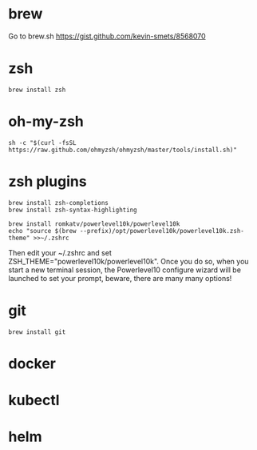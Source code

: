 # brew
Go to brew.sh
https://gist.github.com/kevin-smets/8568070
# zsh
```
brew install zsh
```

# oh-my-zsh
```
sh -c "$(curl -fsSL https://raw.github.com/ohmyzsh/ohmyzsh/master/tools/install.sh)"
```

# zsh plugins
```
brew install zsh-completions
brew install zsh-syntax-highlighting
```

```
brew install romkatv/powerlevel10k/powerlevel10k
echo "source $(brew --prefix)/opt/powerlevel10k/powerlevel10k.zsh-theme" >>~/.zshrc
```

Then edit your ~/.zshrc and set ZSH_THEME="powerlevel10k/powerlevel10k". Once you do so, when you start a new terminal session, the Powerlevel10 configure wizard will be launched to set your prompt, beware, there are many many options!

# git
```
brew install git
```

# docker

# kubectl

# helm


